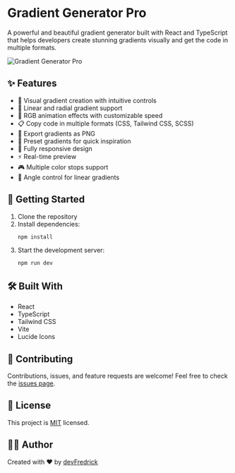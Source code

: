 # Gradient Generator Pro

A powerful and beautiful gradient generator built with React and TypeScript that helps developers create stunning gradients visually and get the code in multiple formats.

![Gradient Generator Pro](https://images.unsplash.com/photo-1557683316-973673baf926?auto=format&fit=crop&q=80&w=1200)

## ✨ Features

- 🎨 Visual gradient creation with intuitive controls
- 🔄 Linear and radial gradient support
- 🌈 RGB animation effects with customizable speed
- 📋 Copy code in multiple formats (CSS, Tailwind CSS, SCSS)
- 💾 Export gradients as PNG
- 🎯 Preset gradients for quick inspiration
- 📱 Fully responsive design
- ⚡ Real-time preview
- 🎮 Multiple color stops support
- 🔄 Angle control for linear gradients

## 🚀 Getting Started

1. Clone the repository
2. Install dependencies:
   ```bash
   npm install
   ```
3. Start the development server:
   ```bash
   npm run dev
   ```

## 🛠️ Built With

- React
- TypeScript
- Tailwind CSS
- Vite
- Lucide Icons

## 🤝 Contributing

Contributions, issues, and feature requests are welcome! Feel free to check the [issues page](https://github.com/yourusername/gradient-generator/issues).

## 📝 License

This project is [MIT](LICENSE) licensed.

## 👨‍💻 Author

Created with ❤️ by [devFredrick](https://devfredrick.me)